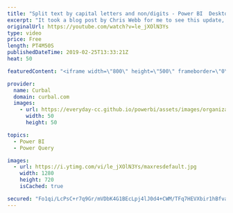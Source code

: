 ```yaml
---
title: "Split text by capital letters and non/digits - Power BI  Desktop February Update 2019"
excerpt: "It took a blog post by Chris Webb for me to see this update, and maybe some of you have also missed this?  There are 4 new split by options in the Power Query User Interface and we will review them here.  Link to Chris blog: https://blog.crossjoin.co.uk/2019/02/12/splitting-text-by-character-transition-power-bi-power-query-excel/"
originalUrl: https://youtube.com/watch?v=le_jXOlN3Ys
type: video
price: Free
length: PT4M50S
publishedDateTime: 2019-02-25T13:33:21Z
heat: 50

featuredContent: "<iframe width=\"800\" height=\"500\" frameborder=\"0\" src=\"https://www.youtube.com/embed/le_jXOlN3Ys\" allow=\"accelerometer; autoplay; encrypted-media; gyroscope; picture-in-picture\" allowfullscreen></iframe>"

provider:
  name: Curbal
  domain: curbal.com
  images:
    - url: https://everyday-cc.github.io/powerbi/assets/images/organizations/curbal.com-50x50.jpg
      width: 50
      height: 50

topics:
  - Power BI
  - Power Query

images:
  - url: https://i.ytimg.com/vi/le_jXOlN3Ys/maxresdefault.jpg
    width: 1280
    height: 720
    isCached: true

secured: "Fo1qi/LcPsC+r7q9Gr/mVDbK4G1BEcLpj4lJ0d4+CWM/TFq7HEVXbir1hBfva3I6/KNl7/J+llkqPqhkxjcNdEfOYov0FcoXrE4qCn+5C9nsqJfJ9RQhpzUnrvPAT1IwRgBdzaZogZpWY59CYgaszXtsxyQFZIcfehzNKXAOo3SFp/eRSzG+YXSAmmCaUocLwdrsJX4yLpJMGe3GmiVw0z4sU+r5pxOXIByA90ip1Mwfb919W0XkhnbeHgLebM2d2WPQoqDf4Ie5eH7bvE2TjFEoXcWYUICvjPUNoshR83TczrrYd7naLQPAE51iANRlS2K25czkp1i0ZfFVigu2RWrPev7te3kXU6j7TPTJLiwSJyFVN6B8aqQkn8Ru64v94y3rnluSfG5hO/95rC11jCxRYEH5fbTrqkqQvcN29VA=;BSAXyc8hHz5FAF/niFfRAg=="
---
```


